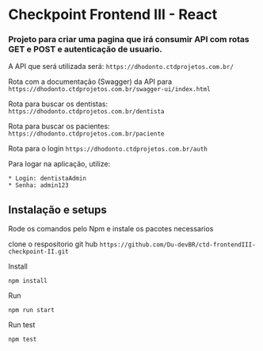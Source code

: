 # Checkpoint Frontend III  - React

### Projeto para criar uma pagina que irá consumir API com rotas GET e POST e autenticação de usuario.

A API que será utilizada será:
```https://dhodonto.ctdprojetos.com.br/```

Rota com a documentação (Swagger) da API para
```https://dhodonto.ctdprojetos.com.br/swagger-ui/index.html```

Rota para buscar os dentistas:
```https://dhodonto.ctdprojetos.com.br/dentista```

Rota para buscar os pacientes:
```https://dhodonto.ctdprojetos.com.br/paciente```

Rota para o login
```https://dhodonto.ctdprojetos.com.br/auth```

Para logar na aplicação, utilize:
````
* Login: dentistaAdmin
* Senha: admin123

````

## Instalação e setups
Rode os comandos pelo Npm e instale os pacotes necessarios

clone o respositorio git hub
`https://github.com/Du-devBR/ctd-frontendIII-checkpoint-II.git`

Install

````
npm install
````

Run
````
npm run start
````

Run test
````
npm test
````
